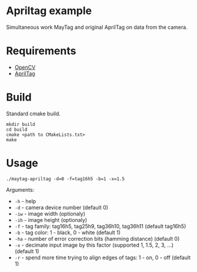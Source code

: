# Apriltag example

Simultaneous work MayTag and original AprilTag on data from the camera.


# Requirements
* [OpenCV](https://github.com/opencv/opencv)
* [AprilTag](https://github.com/AprilRobotics/apriltag)


# Build
Standard cmake build.
```
mkdir build
cd build
cmake <path to CMakeLists.txt>
make
```


# Usage

```
./maytag-apriltag -d=0 -f=tag16h5 -b=1 -x=1.5
```

Arguments:
* `-h` - help
* `-d` - camera device number (default 0)
* `-iw` - image width (optionaly)
* `-ih` - image height (optionaly)
* `-f` - tag family: tag16h5, tag25h9, tag36h10, tag36h11 (default tag16h5)
* `-b` - tag color: 1 - black, 0 - white (default 1)
* `-ha` - number of error correction bits (hamming distance) (default 0)
* `-x` - decimate input image by this factor (supported 1, 1.5, 2, 3, ...) (default 1)
* `-r` - spend more time trying to align edges of tags: 1 - on, 0 - off (default 1)